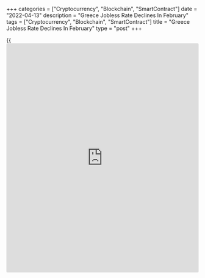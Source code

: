 +++
categories = ["Cryptocurrency", "Blockchain", "SmartContract"]
date = "2022-04-13"
description = "Greece Jobless Rate Declines In February"
tags = ["Cryptocurrency", "Blockchain", "SmartContract"]
title = "Greece Jobless Rate Declines In February"
type = "post"
+++

{{<iframe id="large-banner" src="https://www.bounty.group/#slide=13.0" width="100%" height="600" scrolling="no" style="border: 0px solid rgb(216, 221, 230); border-radius: 3px;">}}

Greece's unemployment rate declined marginally in February, figures from
the Hellenic Statistical Authority showed on Wednesday.

The jobless rate fell to 12.8 percent in February from a revised 12.9
percent in January. In the same month last year, the unemployment rate
was 16.1 percent.

In February, the labor market was affected by specific regulatory
measures regarding the operation of [business][1] and measures taken to
protect public health and tackle the COVID-19 pandemic through out the
country, the agency said.

The number of unemployed decreased by 99,441 persons annually to 603,025
in February. The figure grew 1.2 percent from the previous month.

The youth unemployment rate, which is applied to the 15-24 age group,
declined to 32.1 percent in February from 40.0 percent in the same month
last year.

Employment increased by 455,115 to 4.118 million persons in February.
The figure increased 2.8 percent from the previous month.

For comments and feedback [contact](https://www.playgroundfx.com/contact/): editorial@rtt[news](https://www.letsplayfx.com/blog/forex-news-website/).com

[Economic News][2]

 **What parts of the world are seeing the best (and worst) economic
performances lately? Click[here][3] to check out our [Econ Scorecard][3]
and find out! See up-to-the-moment [ranking](https://www.playgroundfx.com/blog/crypto-exchange-ranking/)s for the best and worst
performers in [GDP][4], [unemployment rate][5], [inflation][6] and much
more.**

   1. www.rtt[news](https://www.letsplayfx.com/blog/forex-news-website/).com/Content/Business.aspx
   2. www.rtt[news](https://www.letsplayfx.com/blog/forex-news-website/).com/Content/EconomicNews.aspx
   3. www.rtt[news](https://www.letsplayfx.com/blog/forex-news-website/).com/economic-scorecard/world-rank/industrial-production/highest-performance.aspx
   4. www.rtt[news](https://www.letsplayfx.com/blog/forex-news-website/).com/economic-scorecard/world-rank/GDP/highest-performance.aspx
   5. www.rtt[news](https://www.letsplayfx.com/blog/forex-news-website/).com/economic-scorecard/world-rank/unemployment-rate/lowest-performance.aspx
   6. www.rtt[news](https://www.letsplayfx.com/blog/forex-news-website/).com/economic-scorecard/world-rank/CPI/highest-performance.aspx